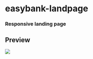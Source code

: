 # easybank-landpage

### Responsive landing page

## Preview
![](https://github.com/benAzouzYassin/easybank-landpage/blob/main/public/images/preview.gif)
